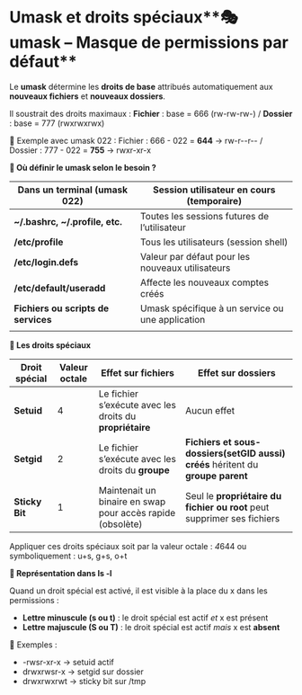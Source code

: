 # Umask et droits spéciaux**🎭 umask – Masque de permissions par défaut**

Le **umask** détermine les **droits de base** attribués automatiquement aux **nouveaux fichiers** et **nouveaux dossiers**.

Il soustrait des droits maximaux : **Fichier** : base = 666 (rw-rw-rw-) / **Dossier** : base = 777 (rwxrwxrwx)

📌 Exemple avec umask 022 : Fichier : 666 - 022 = **644** → rw-r--r-- / Dossier : 777 - 022 = **755** → rwxr-xr-x



**🔧 Où définir le umask selon le besoin ?**

| **Dans un terminal (umask 022)** | Session utilisateur en cours (temporaire) |
|----|----|
| **~/.bashrc, ~/.profile, etc.** | Toutes les sessions futures de l’utilisateur |
| **/etc/profile** | Tous les utilisateurs (session shell) |
| **/etc/login.defs** | Valeur par défaut pour les nouveaux utilisateurs |
| **/etc/default/useradd** | Affecte les nouveaux comptes créés |
| **Fichiers ou scripts de services** | Umask spécifique à un service ou une application |
|  |  |

**🧨 Les droits spéciaux**

| **Droit spécial** | **Valeur octale** | **Effet sur fichiers** | **Effet sur dossiers** |
|----|----|----|----|
| **Setuid** | 4 | Le fichier s’exécute avec les droits du **propriétaire** | Aucun effet |
| **Setgid** | 2 | Le fichier s’exécute avec les droits du **groupe** | **Fichiers et sous-dossiers(setGID aussi) créés** héritent du **groupe parent** |
| **Sticky Bit** | 1 | Maintenait un binaire en swap pour accès rapide (obsolète) | Seul le **propriétaire du fichier ou root** peut supprimer ses fichiers |

Appliquer ces droits spéciaux soit par la valeur octale : *4*644 ou symboliquement : u+s, g+s, o+t



**🔎 Représentation dans ls -l**

Quand un droit spécial est activé, il est visible à la place du x dans les permissions :

- **Lettre minuscule (s ou t)** : le droit spécial est actif *et* x est présent
- **Lettre majuscule (S ou T)** : le droit spécial est actif *mais* x est **absent**

📌 Exemples :

- -rwsr-xr-x → setuid actif
- drwxrwsr-x → setgid sur dossier
- drwxrwxrwt → sticky bit sur /tmp
